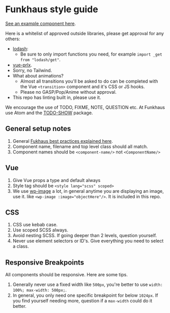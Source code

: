 # Funkhaus style guide

[See an example component here](https://github.com/funkhaus/factory/tree/master/src/components/Issue%201%20-%20WorkBlock).

Here is a whitelist of approved outside libraries, please get approval for any others:

-   [lodash](https://lodash.com/):
    -   Be sure to only import functions you need, for example `import _get from "lodash/get"`.
-   [vue-prlx](http://vue-prlx.surge.sh/).
-   Sorry, no Tailwind.
-   What about animations?
    -   Almost all transitions you'll be asked to do can be completed with the Vue `<transition>` component and it's CSS or JS hooks.
    -   Please no GASP/Pop/Anime without approval.
-   This repo has linting built in, please use it.

We encourage the use of TODO, FIXME, NOTE, QUESTION etc. At Funkhaus use Atom and the [TODO-SHOW](https://atom.io/packages/todo-show) package.

## General setup notes

1.  General [Fukhaus best practices explained here](https://docs.google.com/presentation/d/1xMqvylzoIwpEgwFEpXI8it_HGo7BUGrt8h65E0nvEQo/edit?usp=sharing).
1.  Component name, filename and top level class should all match.
1.  Component names should be `<component-name/>` not `<ComponentName/>`

## Vue

1.  Give Vue props a type and default always
1.  Style tag should be `<style lang="scss" scoped>`
1.  We use [wp-image](https://github.com/funkhaus/fuxt/blob/master/components/WpImage.vue) a lot, in general anytime you are displaying an image, use it. like `<wp-image :image="objectHere"/>`. It is included in this repo.

## CSS

1.  CSS use kebab case.
1.  Use scoped SCSS always.
1.  Avoid nesting SCSS. If going deeper than 2 levels, question yourself.
1.  Never use element selectors or ID's. Give everything you need to select a class.

## Responsive Breakpoints

All components should be responsive. Here are some tips.

1. Generally never use a fixed width like `500px`, you're better to use `width: 100%; max-width: 500px;`.
1. In general, you only need one specific breakpoint for below `1024px`. If you find yourself needing more, question if a `max-width` could do it better.
